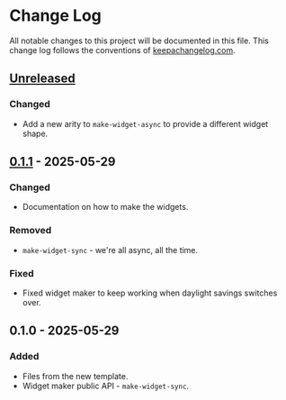 # Change Log
All notable changes to this project will be documented in this file. This change log follows the conventions of [keepachangelog.com](http://keepachangelog.com/).

## [Unreleased]
### Changed
- Add a new arity to `make-widget-async` to provide a different widget shape.

## [0.1.1] - 2025-05-29
### Changed
- Documentation on how to make the widgets.

### Removed
- `make-widget-sync` - we're all async, all the time.

### Fixed
- Fixed widget maker to keep working when daylight savings switches over.

## 0.1.0 - 2025-05-29
### Added
- Files from the new template.
- Widget maker public API - `make-widget-sync`.

[Unreleased]: https://sourcehost.site/your-name/conversor/compare/0.1.1...HEAD
[0.1.1]: https://sourcehost.site/your-name/conversor/compare/0.1.0...0.1.1
